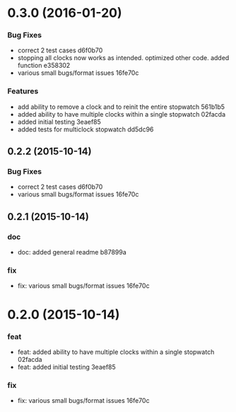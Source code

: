 <a name="0.3.0"></a>
# 0.3.0 (2016-01-20)


### Bug Fixes

* correct 2 test cases d6f0b70
* stopping all clocks now works as intended.  optimized other code. added function e358302
* various small bugs/format issues 16fe70c

### Features

* add ability to remove a clock and to reinit the entire stopwatch 561b1b5
* added ability to have multiple clocks within a single stopwatch 02facda
* added initial testing 3eaef85
* added tests for multiclock stopwatch dd5dc96



<a name="0.2.2"></a>
## 0.2.2 (2015-10-14)


### Bug Fixes

* correct 2 test cases d6f0b70
* various small bugs/format issues 16fe70c



<a name="0.2.1"></a>
## 0.2.1 (2015-10-14)


### doc

* doc: added general readme b87899a

### fix

* fix: various small bugs/format issues 16fe70c



<a name="0.2.0"></a>
# 0.2.0 (2015-10-14)



### feat

* feat: added ability to have multiple clocks within a single stopwatch 02facda
* feat: added initial testing 3eaef85

### fix

* fix: various small bugs/format issues 16fe70c



